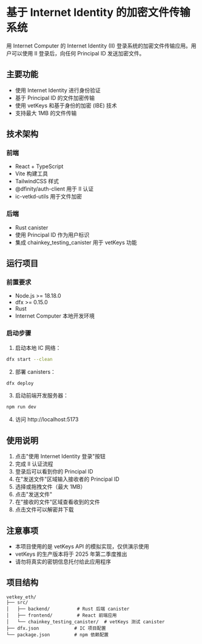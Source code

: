 # 基于 Internet Identity 的加密文件传输系统

用 Internet Computer 的 Internet Identity (II) 登录系统的加密文件传输应用。用户可以使用 II 登录后，向任何 Principal ID 发送加密文件。

## 主要功能

- 使用 Internet Identity 进行身份验证
- 基于 Principal ID 的文件加密传输
- 使用 vetKeys 和基于身份的加密 (IBE) 技术
- 支持最大 1MB 的文件传输

## 技术架构

### 前端
- React + TypeScript
- Vite 构建工具
- TailwindCSS 样式
- @dfinity/auth-client 用于 II 认证
- ic-vetkd-utils 用于文件加密

### 后端
- Rust canister
- 使用 Principal ID 作为用户标识
- 集成 chainkey_testing_canister 用于 vetKeys 功能

## 运行项目

### 前置要求
- Node.js >= 18.18.0
- dfx >= 0.15.0
- Rust
- Internet Computer 本地开发环境

### 启动步骤

1. 启动本地 IC 网络：
```bash
dfx start --clean
```

2. 部署 canisters：
```bash
dfx deploy
```

3. 启动前端开发服务器：
```bash
npm run dev
```

4. 访问 http://localhost:5173

## 使用说明

1. 点击"使用 Internet Identity 登录"按钮
2. 完成 II 认证流程
3. 登录后可以看到你的 Principal ID
4. 在"发送文件"区域输入接收者的 Principal ID
5. 选择或拖拽文件（最大 1MB）
6. 点击"发送文件"
7. 在"接收的文件"区域查看收到的文件
8. 点击文件可以解密并下载

## 注意事项

- 本项目使用的是 vetKeys API 的模拟实现，仅供演示使用
- vetKeys 的生产版本将于 2025 年第二季度推出
- 请勿将真实的密钥信息托付给此应用程序

## 项目结构

```
vetkey_eth/
├── src/
│   ├── backend/          # Rust 后端 canister
│   ├── frontend/         # React 前端应用
│   └── chainkey_testing_canister/  # vetKeys 测试 canister
├── dfx.json             # IC 项目配置
└── package.json         # npm 依赖配置
``` 